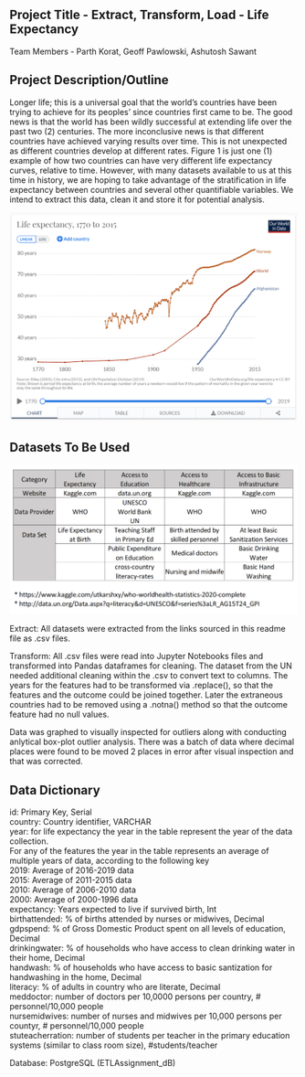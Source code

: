 ## Project Title - Extract, Transform, Load - Life Expectancy 

Team Members - Parth Korat, Geoff Pawlowski, Ashutosh Sawant

## Project Description/Outline

Longer life; this is a universal goal that the world’s countries have been trying to achieve for its peoples’ since countries first came to be.  The good news is that the world has been wildly successful at extending life over the past two (2) centuries.  The more inconclusive news is that different countries have achieved varying results over time.  This is not unexpected as different countries develop at different rates.  Figure 1 is just one (1) example of how two countries can have very different life expectancy curves, relative to time.  However, with many datasets available to us at this time in history, we are hoping to take advantage of the stratification in life expectancy between countries and several other quantifiable variables.  We intend to extract this data, clean it and store it for potential analysis.  




![Life Expectancy](Images/LE.png)




## Datasets To Be Used





![Datasets](Images/Datasources.PNG)

Extract:  All datasets were extracted from the links sourced in this readme file as .csv files.  

Transform:  All .csv files were read into Jupyter Notebooks files and transformed into Pandas dataframes for cleaning.  The dataset from the UN needed additional cleaning within the .csv to convert text to columns. The years for the features had to be transformed via .replace(), so that the features and the outcome could be joined together. Later the extraneous countries had to be removed using a .notna() method so that the outcome feature had no null values. 

Data was graphed to visually inspected for outliers along with conducting anlytical box-plot outlier analysis.  There was a batch of data where decimal places were found to be moved 2 places in error after visual inspection and that was corrected.  



## Data Dictionary

id: Primary Key, Serial <br/>
country: Country identifier, VARCHAR <br/>
year: for life expectancy the year in the table represent the year of the data collection. <br/>
For any of the features the year in the table represents an average of multiple years of data, according to the following key <br/>
2019: Average of 2016-2019 data <br/>
2015: Average of 2011-2015 data <br/>
2010: Average of 2006-2010 data <br/>
2000: Average of 2000-1996 data <br/> 
expectancy: Years expected to live if survived birth, Int <br/>
birthattended: % of births attended by nurses or midwives, Decimal <br/>
gdpspend: % of Gross Domestic Product spent on all levels of education, Decimal <br/>
drinkingwater: % of households who have access to clean drinking water in their home, Decimal <br/>
handwash: % of households who have access to basic santization for handwashing in the home, Decimal <br/>
literacy: % of adults in country who are literate, Decimal <br/>
meddoctor: number of doctors per 10,0000 persons per country, # personnel/10,000 people <br/>
nursemidwives: number of nurses and midwives per 10,000 persons per countyr, # personnel/10,000 people <br/>
stuteacherration: number of students per teacher in the primary education systems (similar to class room size), #students/teacher <br/>

Database: PostgreSQL (ETLAssignment_dB)



